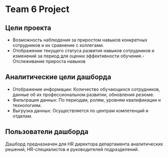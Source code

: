 # Team 6 Project

## Цели проекта
 - Возможность наблюдения за приростом навыков конкретных сотрудников и их сравнение с коллегами.
 - Отображение текущего статуса развития навыков сотрудников и изменений за период для оценки эффективности обучения.- Отслеживание прироста навыков 

## Аналитические цели дашборда

 - Отображение информации: Количество обучающихся сотрудников, данные об их профессиональном развитии, обновления резюме.
 - Фильтрация данных: По периодам, ролям, уровням квалификации и технологиям.
 - Выгрузка данных: Осуществляется по центрам компетенций и отделам.

## Пользователи дашборда
Дашборд предназначен для HR директора департамента аналитических решений, HR-специалистов и руководителей подразделений.
